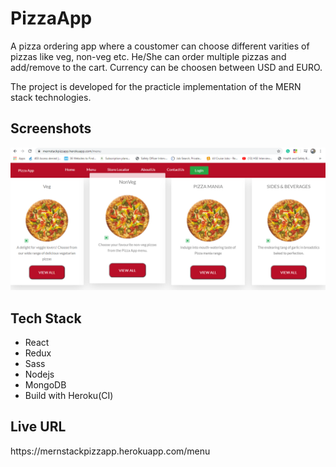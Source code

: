 # PizzaApp
A pizza ordering app where a coustomer can choose different varities of pizzas like veg, non-veg etc. He/She can order multiple pizzas and add/remove to the cart.
Currency can be choosen between USD and EURO.

The project is developed for the practicle implementation of the MERN stack technologies.

<h2>Screenshots</h2>
<img src="/client/src/components/assests/PizzaApp.PNG"/>

<h2>Tech Stack</h2>
<ul>
<li>React</li>
<li>Redux</li>
<li>Sass</li>
<li>Nodejs</li>
<li>MongoDB</li>
<li>Build with Heroku(CI)</li>
</ul>

<h2>Live URL</h2>
https://mernstackpizzapp.herokuapp.com/menu
